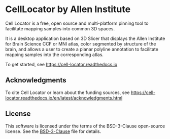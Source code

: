 # CellLocator by Allen Institute

Cell Locator is a free, open source and multi-platform pinning tool to facilitate
mapping samples into common 3D spaces.

It is a desktop application based on 3D Slicer that displays the Allen Institute for Brain Science
CCF or MNI atlas, color segmented by structure of the brain, and allows a user to create a planar
polyline annotation to facilitate mapping samples into the corresponding atlas.

To get started, see https://cell-locator.readthedocs.io

## Acknowledgments

To cite Cell Locator or learn about the funding sources, see https://cell-locator.readthedocs.io/en/latest/acknowledgments.html

## License

This software is licensed under the terms of the BSD-3-Clause open-source license. See the [BSD-3-Clause](LICENSE) file for details.
